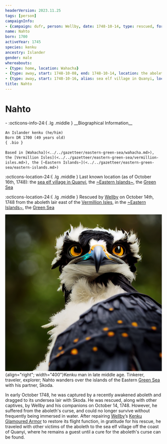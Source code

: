 ```yaml
---
headerVersion: 2023.11.25
tags: [person]
campaignInfo:
- {campaign: dufr, person: Wellby, date: 1748-10-14, type: rescued, format: '<met:u> <person:q> on <target> from <current:3Frq>'}
name: Nahto
born: 1700
activeYear: 1745
species: kenku
ancestry: Islander
gender: male
whereabouts:
- {type: home, location: Wahacha}
- {type: away, start: 1748-10-08, end: 1748-10-14, location: the aboleth lair east of Vermillion Isles}
- {type: away, start: 1748-10-16, alias: sea elf village in Quanyi, location: Quanyi}
title: Nahto
---
```

# Nahto
<div class="grid cards ext-narrow-margin ext-one-column" markdown>
- :octicons-info-24:{ .lg .middle } __Biographical Information__

    An Islander kenku (he/him)  
    Born DR 1700 (49 years old)  
    { .bio }

    Based in [Wahacha](<../../gazetteer/eastern-green-sea/wahacha.md>), the [Vermillion Isles](<../../gazetteer/eastern-green-sea/vermillion-isles.md>), the [~Eastern Islands~](<../../gazetteer/eastern-green-sea/eastern-islands.md>)
</div>

:octicons-location-24:{ .lg .middle } Last known location (as of October 16th, 1748): the [sea elf village in Quanyi](<../../gazetteer/eastern-green-sea/quanyi.md>), the [~Eastern Islands~](<../../gazetteer/eastern-green-sea/eastern-islands.md>), the [Green Sea](<../../gazetteer/green-sea.md>)



:octicons-location-24:{ .lg .middle } Rescued by [Wellby](<../pcs/dunmar-fellowship/wellby.md>) on October 14th, 1748 from the aboleth lair east of the [Vermillion Isles](<../../gazetteer/eastern-green-sea/vermillion-isles.md>), in the [~Eastern Islands~](<../../gazetteer/eastern-green-sea/eastern-islands.md>), the [Green Sea](<../../gazetteer/green-sea.md>)  


![Nahto](../../assets/nahto.png){align="right"; width="400"}Kenku man in late middle age. Tinkerer, traveler, explorer; Nahto wanders over the islands of the Eastern [Green Sea](<../../gazetteer/green-sea.md>) with his partner, Skoda. 


In early October 1748, he was captured by a recently awakened aboleth and dragged to its undersea lair with Skoda. He was rescued, along with other captives, by Wellby and his companions on October 14, 1748. However, he suffered from the aboleth's curse, and could no longer survive without frequently being immersed in water. After repairing [Wellby](<../pcs/dunmar-fellowship/wellby.md>)’s [Kenku Glamoured Armor](<../../campaigns/dunmari-frontier/treasure/kenku-glamoured-armor.md>) to restore its flight function, in gratitude for his rescue, he traveled with other victims of the aboleth to the sea elf village off the coast of Quanyi, where he remains a guest until a cure for the aboleth's curse can be found. 

